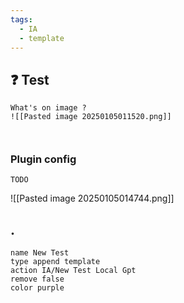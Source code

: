 ```yaml
---
tags:
  - IA
  - template
---
```


## ❓ Test 

```ad-success
What's on image ?  
![[Pasted image 20250105011520.png]]



```

### Plugin config

```
TODO
```
![[Pasted image 20250105014744.png]]

## .
```button
name New Test
type append template
action IA/New Test Local Gpt
remove false
color purple
```
